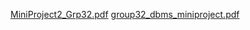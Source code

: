 [MiniProject2_Grp32.pdf](https://github.com/user-attachments/files/15742800/MiniProject2_Grp32.pdf)
[group32_dbms_miniproject.pdf](https://github.com/user-attachments/files/15742802/group32_dbms_miniproject.pdf)
